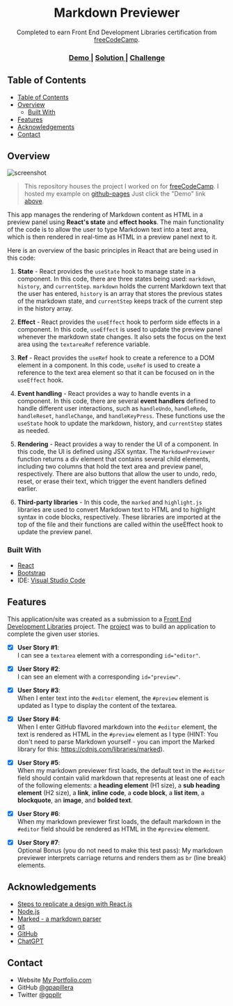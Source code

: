 <!-- Please update value in the {}  -->

<h1 align="center">Markdown Previewer</h1>

<div align="center">
   Completed to earn Front End Development Libraries certification from <a href="https://www.freecodecamp.org/" target="_blank">freeCodeCamp</a>.
</div>

<div align="center">
  <h3>
    <a href="https://gpapillera.github.io/markdown-previewer-react/">
      Demo
    </a>
    <span> | </span>
    <a href="https://github.com/gpapillera/markdown-previewer-react">
      Solution
    </a>
    <span> | </span>
    <a href="https://www.freecodecamp.org/learn/front-end-development-libraries/front-end-development-libraries-projects/build-a-markdown-previewer">
      Challenge
    </a>
  </h3>
</div>

<!-- TABLE OF CONTENTS -->

## Table of Contents

- [Table of Contents](#table-of-contents)
- [Overview](#overview)
  - [Built With](#built-with)
- [Features](#features)
- [Acknowledgements](#acknowledgements)
- [Contact](#contact)

<!-- OVERVIEW -->

## Overview

![screenshot](./2023-04-01_15-28-47.gif)

> This repository houses the project I worked on for [freeCodeCamp](https://www.freecodecamp.org/learn/front-end-development-libraries/front-end-development-libraries-projects/build-a-markdown-previewer). I hosted my example on [github-pages](https://github.com/gitname/react-gh-pages) Just click the "Demo" link [above](#top).

 This app manages the rendering of Markdown content as HTML in a preview panel using **React's state** and **effect hooks**. The main functionality of the code is to allow the user to type Markdown text into a text area, which is then rendered in real-time as HTML in a preview panel next to it.

 Here is an overview of the basic principles in React that are being used in this code:

 1. **State** - React provides the `useState` hook to manage state in a component. In this code, there are three states being used: `markdown`, `history`, and `currentStep`. `markdown` holds the current Markdown text that the user has entered, `history` is an array that stores the previous states of the markdown state, and `currentStep` keeps track of the current step in the history array.

 2. **Effect** - React provides the `useEffect` hook to perform side effects in a component. In this code, `useEffect` is used to update the preview panel whenever the markdown state changes. It also sets the focus on the text area using the `textareaRef` reference variable.

 3. **Ref** - React provides the `useRef` hook to create a reference to a DOM element in a component. In this code, `useRef` is used to create a reference to the text area element so that it can be focused on in the `useEffect` hook.

 4. **Event handling** - React provides a way to handle events in a component. In this code, there are several **event handlers** defined to handle different user interactions, such as `handleUndo`, `handleRedo`, `handleReset`, `handleChange`, and `handleKeyPress`. These functions use the `useState` hook to update the markdown, history, and `currentStep` states as needed.

 5. **Rendering** - React provides a way to render the UI of a component. In this code, the UI is defined using JSX syntax. The `MarkdownPreviewer` function returns a div element that contains several child elements, including two columns that hold the text area and preview panel, respectively. There are also buttons that allow the user to undo, redo, reset, or erase their text, which trigger the event handlers defined earlier.

 6. **Third-party libraries** - In this code, the `marked` and `highlight.js` libraries are used to convert Markdown text to HTML and to highlight syntax in code blocks, respectively. These libraries are imported at the top of the file and their functions are called within the useEffect hook to update the preview panel.

### Built With

<!-- This section should list any major frameworks that you built your project using. Here are a few examples.-->

- [React](https://react.dev/)
- [Bootstrap](https://getbootstrap.com/)
- IDE: [Visual Studio Code](https://code.visualstudio.com/)

## Features

<!-- List the features of your application or follow the template. Don't share the figma file here :) -->

This application/site was created as a submission to a [Front End Development Libraries](https://www.freecodecamp.org/learn/front-end-development-libraries) project. The [project](https://www.freecodecamp.org/learn/front-end-development-libraries#front-end-development-libraries-projects) was to build an application to complete the given user stories.

- [x] **User Story #1**:\
  I can see a `textarea` element with a corresponding `id="editor"`.

- [x] **User Story #2**:\
  I can see an element with a corresponding `id="preview"`.

- [x] **User Story #3**:\
  When I enter text into the `#editor` element, the `#preview` element is updated as I type to display the content of the textarea.

- [x] **User Story #4**:\
  When I enter GitHub flavored markdown into the `#editor` element, the text is rendered as HTML in the `#preview` element as I type (HINT: You don't need to parse Markdown yourself - you can import the Marked library for this: https://cdnjs.com/libraries/marked).

- [x] **User Story #5**:\
  When my markdown previewer first loads, the default text in the `#editor` field should contain valid markdown that represents at least one of each of the following elements: a **heading element** (H1 size), a **sub heading element** (H2 size), a **link**, **inline code**, a **code block**, a **list item**, a **blockquote**, an **image**, and **bolded text**.

- [x] **User Story #6**:\
  When my markdown previewer first loads, the default markdown in the `#editor` field should be rendered as HTML in the `#preview` element.

- [x] **User Story #7**:\
  Optional Bonus (you do not need to make this test pass): My markdown previewer interprets carriage returns and renders them as `br` (line break) elements.


## Acknowledgements

<!-- This section should list any articles or add-ons/plugins that helps you to complete the project. This is optional but it will help you in the future. For exmpale -->

- [Steps to replicate a design with React.js](https://www.freecodecamp.org/learn/front-end-development-libraries/front-end-development-libraries-projects/build-a-markdown-previewer)
- [Node.js](https://nodejs.org/)
- [Marked - a markdown parser](https://github.com/chjj/marked)
- [git](https://git-scm.com/)
- [GitHub](https://github.com/)
- [ChatGPT](https://chat.openai.com/chat)

## Contact

- Website [My Portfolio.com](https://gpapillera.github.io/MyPortfolio/)
- GitHub [@gpapillera](https://github.com/gpapillera)
- Twitter [@gppllr](https://twitter.com/gppllr)
